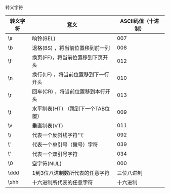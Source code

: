 转义字符

| 转义字符 | 意义 | ASCII码值（十进制） |
| - | - | - |
| \\a | 响铃(BEL) | 007 |
| \\b | 退格(BS) ，将当前位置移到前一列 | 008 |
| \\f | 换页(FF)，将当前位置移到下页开头 | 012 |
| \\n | 换行(LF) ，将当前位置移到下一行开头 | 010 |
| \\r | 回车(CR) ，将当前位置移到本行开头 | 013 |
| \\t | 水平制表(HT) （跳到下一个TAB位置） | 009 |
| \\v | 垂直制表(VT) | 011 |
| \\\\ | 代表一个反斜线字符''\\' | 092 |
| \\' | 代表一个单引号（撇号）字符 | 039 |
| \\" | 代表一个双引号字符 | 034 |
| \\0 | 空字符(NUL) | 000 |
| \\ddd | 1到3位八进制数所代表的任意字符 | 三位八进制 |
| \\xhh | 十六进制所代表的任意字符 | 十六进制 |


